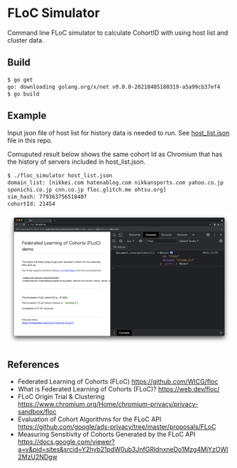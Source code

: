 # FLoC Simulator

Command line FLoC simulator to calculate CohortID with using host list and cluster data.

## Build
```
$ go get
go: downloading golang.org/x/net v0.0.0-20210405180319-a5a99cb37ef4
$ go build
```
## Example
Input json file of host list for history data is needed to run. See [host_list.json](./host_list.json) file in this repo.

Comuputed result below shows the same cohort Id as Chromium that has the history of servers included in host_list.json.
```
$ ./floc_simulator host_list.json
domain_list: [nikkei.com hatenablog.com nikkansports.com yahoo.co.jp sponichi.co.jp cnn.co.jp floc.glitch.me ohtsu.org]
sim_hash: 779363756518407
cohortId: 21454
```
![](floc_demo_screenshot.png)

## References
- Federated Learning of Cohorts (FLoC) https://github.com/WICG/floc
- What is Federated Learning of Cohorts (FLoC)? https://web.dev/floc/
- FLoC Origin Trial & Clustering https://www.chromium.org/Home/chromium-privacy/privacy-sandbox/floc
- Evaluation of Cohort Algorithms for the FLoC API https://github.com/google/ads-privacy/tree/master/proposals/FLoC
- Measuring Sensitivity of Cohorts Generated by the FLoC API https://docs.google.com/viewer?a=v&pid=sites&srcid=Y2hyb21pdW0ub3JnfGRldnxneDo1Mzg4MjYzOWI2MzU2NDgw


